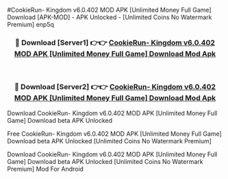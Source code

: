 #CookieRun- Kingdom v6.0.402 MOD APK [Unlimited Money Full Game] Download [APK-MOD] - APK Unlocked - [Unlimited Coins No Watermark Premium] enp5q



<div align="center">

<h3>🔴 Download [Server1] 👉👉 <a href="https://momento.my/?title=CookieRun-_Kingdom_v6.0.402_MOD_APK_[Unlimited_Money_Full_Game]_Download">CookieRun- Kingdom v6.0.402 MOD APK [Unlimited Money Full Game] Download Mod Apk</a></h3><br>

<h3>🔴 Download [Server2] 👉👉 <a href="https://momento.my/?title=CookieRun-_Kingdom_v6.0.402_MOD_APK_[Unlimited_Money_Full_Game]_Download">CookieRun- Kingdom v6.0.402 MOD APK [Unlimited Money Full Game] Download Mod Apk</a></h3>
</div>



Download CookieRun- Kingdom v6.0.402 MOD APK [Unlimited Money Full Game] Download beta APK Unlocked

Free CookieRun- Kingdom v6.0.402 MOD APK [Unlimited Money Full Game] Download beta APK Unlocked [Unlimited Coins No Watermark Premium]

Download CookieRun- Kingdom v6.0.402 MOD APK [Unlimited Money Full Game] Download beta APK Unlocked [Unlimited Coins No Watermark Premium] Mod For Android
